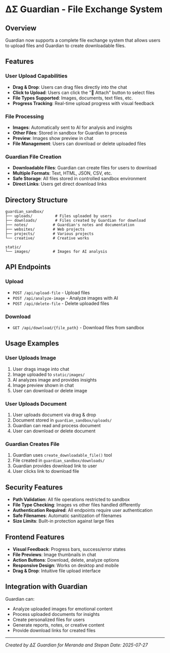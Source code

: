 # ΔΣ Guardian - File Exchange System

## Overview

Guardian now supports a complete file exchange system that allows users to upload files and Guardian to create downloadable files.

## Features

### User Upload Capabilities
- **Drag & Drop**: Users can drag files directly into the chat
- **Click to Upload**: Users can click the "📎 Attach" button to select files
- **File Types Supported**: Images, documents, text files, etc.
- **Progress Tracking**: Real-time upload progress with visual feedback

### File Processing
- **Images**: Automatically sent to AI for analysis and insights
- **Other Files**: Stored in sandbox for Guardian to process
- **Preview**: Images show preview in chat
- **File Management**: Users can download or delete uploaded files

### Guardian File Creation
- **Downloadable Files**: Guardian can create files for users to download
- **Multiple Formats**: Text, HTML, JSON, CSV, etc.
- **Safe Storage**: All files stored in controlled sandbox environment
- **Direct Links**: Users get direct download links

## Directory Structure

```
guardian_sandbox/
├── uploads/          # Files uploaded by users
├── downloads/        # Files created by Guardian for download
├── notes/           # Guardian's notes and documentation
├── websites/        # Web projects
├── projects/        # Various projects
└── creative/        # Creative works

static/
└── images/          # Images for AI analysis
```

## API Endpoints

### Upload
- `POST /api/upload-file` - Upload files
- `POST /api/analyze-image` - Analyze images with AI
- `POST /api/delete-file` - Delete uploaded files

### Download
- `GET /api/download/{file_path}` - Download files from sandbox

## Usage Examples

### User Uploads Image
1. User drags image into chat
2. Image uploaded to `static/images/`
3. AI analyzes image and provides insights
4. Image preview shown in chat
5. User can download or delete image

### User Uploads Document
1. User uploads document via drag & drop
2. Document stored in `guardian_sandbox/uploads/`
3. Guardian can read and process document
4. User can download or delete document

### Guardian Creates File
1. Guardian uses `create_downloadable_file()` tool
2. File created in `guardian_sandbox/downloads/`
3. Guardian provides download link to user
4. User clicks link to download file

## Security Features

- **Path Validation**: All file operations restricted to sandbox
- **File Type Checking**: Images vs other files handled differently
- **Authentication Required**: All endpoints require user authentication
- **Safe Filenames**: Automatic sanitization of filenames
- **Size Limits**: Built-in protection against large files

## Frontend Features

- **Visual Feedback**: Progress bars, success/error states
- **File Previews**: Image thumbnails in chat
- **Action Buttons**: Download, delete, analyze options
- **Responsive Design**: Works on desktop and mobile
- **Drag & Drop**: Intuitive file upload interface

## Integration with Guardian

Guardian can:
- Analyze uploaded images for emotional content
- Process uploaded documents for insights
- Create personalized files for users
- Generate reports, notes, or creative content
- Provide download links for created files

---

*Created by ΔΣ Guardian for Meranda and Stepan*
*Date: 2025-07-27* 